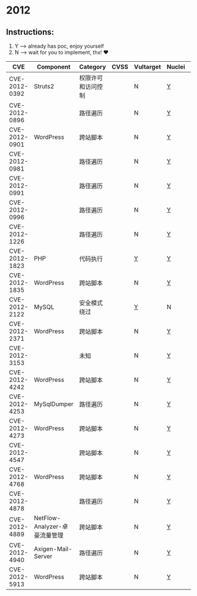# 2012

## Instructions:

1. Y --> already has poc, enjoy yourself
2. N --> wait for you to implement, thx! :heart:

| CVE | Component | Category | CVSS | Vultarget | Nuclei | Xray | pocsuite2 | pocsuite3 | goby | oneliner | others |
|-----|-----------|----------|------|-----------|--------|------|-----------|-----------|------|----------|-------|
| CVE-2012-0392 | Struts2 | 权限许可和访问控制 |  | N | [Y](CVE-2012-0392/poc/nuclei/) | N | N | N | N | N | [Y](CVE-2012-0392/poc/others/) |
| CVE-2012-0896 |  | 路径遍历 |  | N | [Y](CVE-2012-0896/poc/nuclei/) | N | N | N | N | N | [Y](CVE-2012-0896/poc/others/) |
| CVE-2012-0901 | WordPress | 跨站脚本 |  | N | [Y](CVE-2012-0901/poc/nuclei/) | N | N | N | N | N | [Y](CVE-2012-0901/poc/others/) |
| CVE-2012-0981 |  | 路径遍历 |  | N | [Y](CVE-2012-0981/poc/nuclei/) | N | N | N | N | N | [Y](CVE-2012-0981/poc/others/) |
| CVE-2012-0991 |  | 路径遍历 |  | N | [Y](CVE-2012-0991/poc/nuclei/) | N | N | N | N | N | [Y](CVE-2012-0991/poc/others/) |
| CVE-2012-0996 |  | 路径遍历 |  | N | [Y](CVE-2012-0996/poc/nuclei/) | N | N | N | N | N | [Y](CVE-2012-0996/poc/others/) |
| CVE-2012-1226 |  | 路径遍历 |  | N | [Y](CVE-2012-1226/poc/nuclei/) | N | N | N | N | N | [Y](CVE-2012-1226/poc/others/) |
| CVE-2012-1823 | PHP | 代码执行 |  | [Y](CVE-2012-1823/vultarget/) | [Y](CVE-2012-1823/poc/nuclei/) | [Y](CVE-2012-1823/poc/xray/) | N | N | N | N | [Y](CVE-2012-1823/poc/others/) |
| CVE-2012-1835 | WordPress | 跨站脚本 |  | N | [Y](CVE-2012-1835/poc/nuclei/) | N | N | N | N | N | [Y](CVE-2012-1835/poc/others/) |
| CVE-2012-2122 | MySQL | 安全模式绕过 |  | [Y](CVE-2012-2122/vultarget/) | N | N | N | N | N | N | N |
| CVE-2012-2371 | WordPress | 跨站脚本 |  | N | [Y](CVE-2012-2371/poc/nuclei/) | N | N | N | N | N | [Y](CVE-2012-2371/poc/others/) |
| CVE-2012-3153 |  | 未知 |  | N | [Y](CVE-2012-3153/poc/nuclei/) | N | N | N | N | N | [Y](CVE-2012-3153/poc/others/) |
| CVE-2012-4242 | WordPress | 跨站脚本 |  | N | [Y](CVE-2012-4242/poc/nuclei/) | N | N | N | N | N | [Y](CVE-2012-4242/poc/others/) |
| CVE-2012-4253 | MySqlDumper | 路径遍历 |  | N | [Y](CVE-2012-4253/poc/nuclei/) | N | N | N | N | N | [Y](CVE-2012-4253/poc/others/) |
| CVE-2012-4273 | WordPress | 跨站脚本 |  | N | [Y](CVE-2012-4273/poc/nuclei/) | N | N | N | N | N | N |
| CVE-2012-4547 |  | 跨站脚本 |  | N | [Y](CVE-2012-4547/poc/nuclei/) | N | N | N | N | N | N |
| CVE-2012-4768 | WordPress | 跨站脚本 |  | N | [Y](CVE-2012-4768/poc/nuclei/) | N | N | N | N | N | [Y](CVE-2012-4768/poc/others/) |
| CVE-2012-4878 |  | 路径遍历 |  | N | [Y](CVE-2012-4878/poc/nuclei/) | N | N | N | N | N | [Y](CVE-2012-4878/poc/others/) |
| CVE-2012-4889 | NetFlow-Analyzer-卓豪流量管理 | 跨站脚本 |  | N | [Y](CVE-2012-4889/poc/nuclei/) | N | N | N | N | N | [Y](CVE-2012-4889/poc/others/) |
| CVE-2012-4940 | Axigen-Mail-Server | 路径遍历 |  | N | [Y](CVE-2012-4940/poc/nuclei/) | N | N | N | N | N | [Y](CVE-2012-4940/poc/others/) |
| CVE-2012-5913 | WordPress | 跨站脚本 |  | N | [Y](CVE-2012-5913/poc/nuclei/) | N | N | N | N | N | [Y](CVE-2012-5913/poc/others/) |
